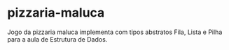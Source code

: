 # pizzaria-maluca

Jogo da pizzaria maluca implementa com tipos abstratos Fila, Lista e Pilha para a aula de Estrutura de Dados.
